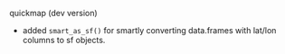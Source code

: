 quickmap (dev version)


* added `smart_as_sf()` for smartly converting data.frames with lat/lon columns
  to sf objects.
